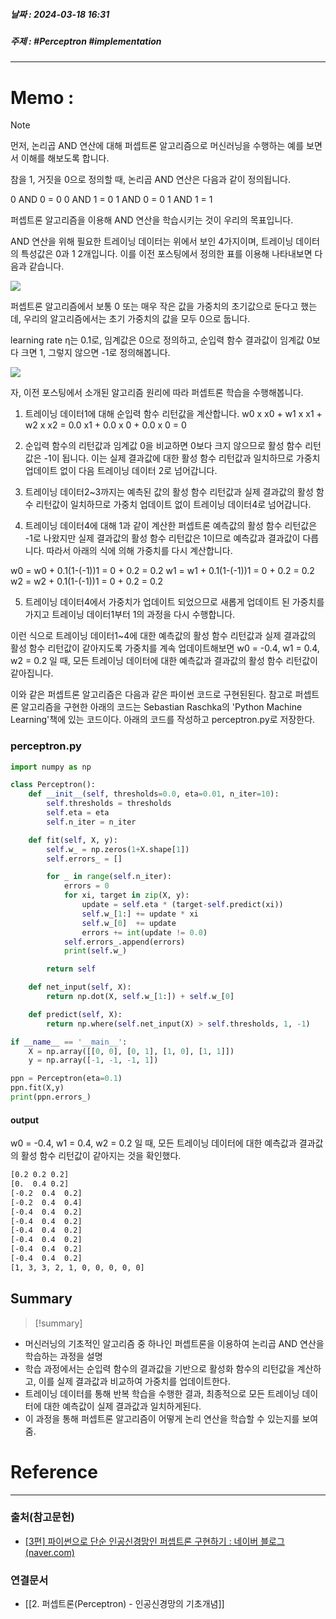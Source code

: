 ##### 날짜 : 2024-03-18 16:31
##### 주제 : #Perceptron #implementation
---
# Memo :
>[!note]

먼저, 논리곱 AND 연산에 대해 퍼셉트론 알고리즘으로 머신러닝을 수행하는 예를 보면서 이해를 해보도록 합니다.

참을 1, 거짓을 0으로 정의할 때, 논리곱 AND 연산은 다음과 같이 정의됩니다.

0 AND 0 = 0
0 AND 1 = 0
1 AND 0 = 0
1 AND 1 = 1

퍼셉트론 알고리즘을 이용해 AND 연산을 학습시키는 것이 우리의 목표입니다.

AND 연산을 위해 필요한 트레이닝 데이터는 위에서 보인 4가지이며, 트레이닝 데이터의 특성값은 0과 1 2개입니다. 이를 이전 포스팅에서 정의한 표를 이용해 나타내보면 다음과 같습니다.

![](https://i.imgur.com/SvOMbfL.png)

퍼셉트론 알고리즘에서 보통 0 또는 매우 작은 값을 가중치의 초기값으로 둔다고 했는데, 우리의 알고리즘에서는 초기 가중치의 값을 모두 0으로 둡니다.

learning rate η는 0.1로, 임계값은 0으로 정의하고, 순입력 함수 결과값이 임계값 0보다 크면 1, 그렇지 않으면 -1로 정의해봅니다.

![](https://i.imgur.com/IpBhYzg.png)

자, 이전 포스팅에서 소개된 알고리즘 원리에 따라 퍼셉트론 학습을 수행해봅니다.

1. 트레이닝 데이터1에 대해 순입력 함수 리턴값을 계산합니다.
w0 x x0 + w1 x x1 + w2 x x2 = 0.0 x1 + 0.0 x 0 + 0.0 x 0 = 0

2. 순입력 함수의 리턴값과 임계값 0을 비교하면 0보다 크지 않으므로 활성 함수 리턴값은 -1이 됩니다. 이는 실제 결과값에 대한 활성 함수 리턴값과 일치하므로 가중치 업데이트 없이 다음 트레이닝 데이터 2로 넘어갑니다.

3. 트레이닝 데이터2~3까지는 예측된 값의 활성 함수 리턴값과 실제 결과값의 활성 함수 리턴값이 일치하므로 가중치 업데이트 없이 트레이닝 데이터4로 넘어갑니다.

4. 트레이닝 데이터4에 대해 1과 같이 계산한 퍼셉트론 예측값의 활성 함수 리턴값은 -1로 나왔지만 실제 결과값의 활성 함수 리턴값은 1이므로 예측값과 결과값이 다릅니다. 따라서 아래의 식에 의해 가중치를 다시 계산합니다.

w0 = w0 + 0.1(1-(-1))1 = 0 + 0.2 = 0.2
w1 = w1 + 0.1(1-(-1))1 = 0 + 0.2 = 0.2
w2 = w2 + 0.1(1-(-1))1 = 0 + 0.2 = 0.2

5. 트레이닝 데이터4에서 가중치가 업데이트 되었으므로 새롭게 업데이트 된 가중치를 가지고 트레이닝 데이터1부터 1의 과정을 다시 수행합니다.

이런 식으로 트레이닝 데이터1~4에 대한 예측값의 활성 함수 리턴값과 실제 결과값의 활성 함수 리턴값이 같아지도록 가중치를 계속 업데이트해보면
w0 = -0.4, w1 = 0.4, w2 = 0.2 일 때, 모든 트레이닝 데이터에 대한 예측값과 결과값의 활성 함수 리턴값이 같아집니다.

이와 같은 퍼셉트론 알고리즘은 다음과 같은 파이썬 코드로 구현된된다. 참고로 퍼셉트론 알고리즘을 구현한 아래의 코드는 Sebastian Raschka의 'Python Machine Learning'책에 있는 코드이다. 아래의 코드를 작성하고 perceptron.py로 저장한다.

### perceptron.py
```python
import numpy as np

class Perceptron():
    def __init__(self, thresholds=0.0, eta=0.01, n_iter=10):
        self.thresholds = thresholds
        self.eta = eta
        self.n_iter = n_iter

    def fit(self, X, y):
        self.w_ = np.zeros(1+X.shape[1])
        self.errors_ = []

        for _ in range(self.n_iter):
            errors = 0
            for xi, target in zip(X, y):
                update = self.eta * (target-self.predict(xi))
                self.w_[1:] += update * xi
                self.w_[0]  += update
                errors += int(update != 0.0)
            self.errors_.append(errors)
            print(self.w_)

        return self

    def net_input(self, X):
        return np.dot(X, self.w_[1:]) + self.w_[0]

    def predict(self, X):
        return np.where(self.net_input(X) > self.thresholds, 1, -1)

if __name__ == '__main__':
    X = np.array([[0, 0], [0, 1], [1, 0], [1, 1]])
    y = np.array([-1, -1, -1, 1])

ppn = Perceptron(eta=0.1)
ppn.fit(X,y)
print(ppn.errors_)
```
#### output
w0 = -0.4, w1 = 0.4, w2 = 0.2 일 때, 모든 트레이닝 데이터에 대한 예측값과 결과값의 활성 함수 리턴값이 같아지는 것을 확인했다.
```bash
[0.2 0.2 0.2]
[0.  0.4 0.2]
[-0.2  0.4  0.2]
[-0.2  0.4  0.4]
[-0.4  0.4  0.2]
[-0.4  0.4  0.2]
[-0.4  0.4  0.2]
[-0.4  0.4  0.2]
[-0.4  0.4  0.2]
[-0.4  0.4  0.2]
[1, 3, 3, 2, 1, 0, 0, 0, 0, 0]
```
## Summary
>[!summary]
- 머신러닝의 기초적인 알고리즘 중 하나인 퍼셉트론을 이용하여 논리곱 AND 연산을 학습하는 과정을 설명
- 학습 과정에서는 순입력 함수의 결과값을 기반으로 활성화 함수의 리턴값을 계산하고, 이를 실제 결과값과 비교하여 가중치를 업데이트한다.
- 트레이닝 데이터를 통해 반복 학습을 수행한 결과, 최종적으로 모든 트레이닝 데이터에 대한 예측값이 실제 결과값과 일치하게된다.
- 이 과정을 통해 퍼셉트론 알고리즘이 어떻게 논리 연산을 학습할 수 있는지를 보여줌.
# Reference
---
### 출처(참고문헌)
- [[3편] 파이썬으로 단순 인공신경망인 퍼셉트론 구현하기 : 네이버 블로그 (naver.com)](https://blog.naver.com/PostView.naver?blogId=samsjang&logNo=220951769938&parentCategoryNo=&categoryNo=87&viewDate=&isShowPopularPosts=false&from=postView)
### 연결문서
- [[2. 퍼셉트론(Perceptron) - 인공신경망의 기초개념]]